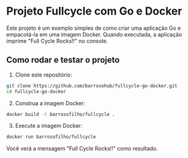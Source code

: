 # **Projeto Fullcycle com Go e Docker**

Este projeto é um exemplo simples de como criar uma aplicação Go e empacotá-la em uma imagem Docker. Quando executada, a aplicação imprime "Full Cycle Rocks!!" no console.

## Como rodar e testar o projeto

1. Clone este repositório:
```bash
git clone https://github.com/barrosohub/fullcycle-go-docker.git
cd fullcycle-go-docker
```

2. Construa a imagem Docker:
```bash
docker build -t barrosofilho/fullcycle .
```

3. Execute a imagem Docker:
```bash
docker run barrosofilho/fullcycle
```

Você verá a mensagem "Full Cycle Rocks!!" como resultado.
